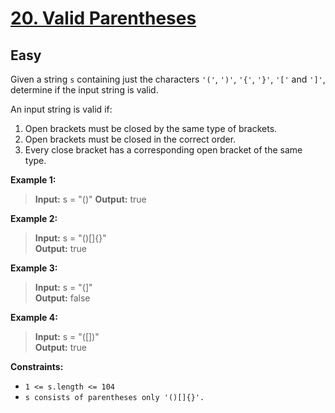 # [20. Valid Parentheses](https://leetcode.com/problems/valid-parentheses/description/)  
## Easy  
Given a string `s` containing just the characters `'('`, `')'`, `'{'`, `'}'`, `'['` and `']'`, determine if the input string is valid.

An input string is valid if:
1. Open brackets must be closed by the same type of brackets.
2. Open brackets must be closed in the correct order.
3. Every close bracket has a corresponding open bracket of the same type.

**Example 1:**  
> **Input:** s = "()"
> **Output:** true

**Example 2:**  
> **Input:** s = "()[]{}"  
> **Output:** true

**Example 3:**  
> **Input:** s = "(]"  
> **Output:** false

**Example 4:**
> **Input:** s = "([])"  
> **Output:** true

**Constraints:**
- `1 <= s.length <= 104`
- `s consists of parentheses only '()[]{}'.`

